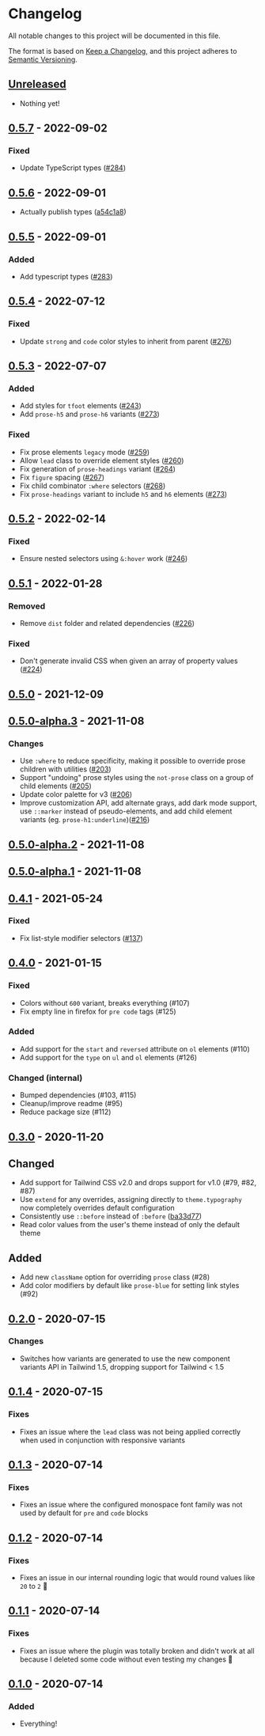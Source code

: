 # Changelog

All notable changes to this project will be documented in this file.

The format is based on [Keep a Changelog](https://keepachangelog.com/en/1.0.0/),
and this project adheres to [Semantic Versioning](https://semver.org/spec/v2.0.0.html).

## [Unreleased]

- Nothing yet!

## [0.5.7] - 2022-09-02

### Fixed

- Update TypeScript types ([#284](https://github.com/tailwindlabs/tailwindcss-typography/pull/284/files))

## [0.5.6] - 2022-09-01

- Actually publish types ([a54c1a8](https://github.com/tailwindlabs/tailwindcss-typography/commit/a54c1a82a64efdf23aab57e62edaa369d1a857f1))

## [0.5.5] - 2022-09-01

### Added

- Add typescript types ([#283](https://github.com/tailwindlabs/tailwindcss-typography/pull/283))

## [0.5.4] - 2022-07-12

### Fixed

- Update `strong` and `code` color styles to inherit from parent ([#276](https://github.com/tailwindlabs/tailwindcss-typography/pull/276))

## [0.5.3] - 2022-07-07

### Added

- Add styles for `tfoot` elements ([#243](https://github.com/tailwindlabs/tailwindcss-typography/pull/243))
- Add `prose-h5` and `prose-h6` variants ([#273](https://github.com/tailwindlabs/tailwindcss-typography/pull/273))

### Fixed

- Fix prose elements `legacy` mode ([#259](https://github.com/tailwindlabs/tailwindcss-typography/pull/259))
- Allow `lead` class to override element styles ([#260](https://github.com/tailwindlabs/tailwindcss-typography/pull/260))
- Fix generation of `prose-headings` variant ([#264](https://github.com/tailwindlabs/tailwindcss-typography/pull/264))
- Fix `figure` spacing ([#267](https://github.com/tailwindlabs/tailwindcss-typography/pull/267))
- Fix child combinator `:where` selectors ([#268](https://github.com/tailwindlabs/tailwindcss-typography/pull/267))
- Fix `prose-headings` variant to include `h5` and `h6` elements ([#273](https://github.com/tailwindlabs/tailwindcss-typography/pull/273))

## [0.5.2] - 2022-02-14

### Fixed

- Ensure nested selectors using `&:hover` work ([#246](https://github.com/tailwindlabs/tailwindcss-typography/pull/246))

## [0.5.1] - 2022-01-28

### Removed

- Remove `dist` folder and related dependencies ([#226](https://github.com/tailwindlabs/tailwindcss-typography/pull/226))

### Fixed

- Don't generate invalid CSS when given an array of property values ([#224](https://github.com/tailwindlabs/tailwindcss-typography/pull/224))

## [0.5.0] - 2021-12-09

## [0.5.0-alpha.3] - 2021-11-08

### Changes

- Use `:where` to reduce specificity, making it possible to override prose children with utilities ([#203](https://github.com/tailwindlabs/tailwindcss-typography/pull/203))
- Support "undoing" prose styles using the `not-prose` class on a group of child elements ([#205](https://github.com/tailwindlabs/tailwindcss-typography/pull/205))
- Update color palette for v3 ([#206](https://github.com/tailwindlabs/tailwindcss-typography/pull/206))
- Improve customization API, add alternate grays, add dark mode support, use `::marker` instead of pseudo-elements, and add child element variants (eg. `prose-h1:underline`)([#216](https://github.com/tailwindlabs/tailwindcss-typography/pull/216))

## [0.5.0-alpha.2] - 2021-11-08

## [0.5.0-alpha.1] - 2021-11-08

## [0.4.1] - 2021-05-24

### Fixed

- Fix list-style modifier selectors ([#137](https://github.com/tailwindlabs/tailwindcss-typography/pull/137))

## [0.4.0] - 2021-01-15

### Fixed

- Colors without `600` variant, breaks everything (#107)
- Fix empty line in firefox for `pre code` tags (#125)

### Added

- Add support for the `start` and `reversed` attribute on `ol` elements (#110)
- Add support for the `type` on `ul` and `ol` elements (#126)

### Changed (internal)

- Bumped dependencies (#103, #115)
- Cleanup/improve readme (#95)
- Reduce package size (#112)

## [0.3.0] - 2020-11-20

## Changed

- Add support for Tailwind CSS v2.0 and drops support for v1.0 (#79, #82, #87)
- Use `extend` for any overrides, assigning directly to `theme.typography` now completely overrides default configuration
- Consistently use `::before` instead of `:before` ([ba33d77](https://github.com/tailwindlabs/tailwindcss-typography/commit/ba33d77f25ab0c239edd7d425349c86f317061e2))
- Read color values from the user's theme instead of only the default theme

## Added

- Add new `className` option for overriding `prose` class (#28)
- Add color modifiers by default like `prose-blue` for setting link styles (#92)

## [0.2.0] - 2020-07-15

### Changes

- Switches how variants are generated to use the new component variants API in Tailwind 1.5, dropping support for Tailwind < 1.5

## [0.1.4] - 2020-07-15

### Fixes

- Fixes an issue where the `lead` class was not being applied correctly when used in conjunction with responsive variants

## [0.1.3] - 2020-07-14

### Fixes

- Fixes an issue where the configured monospace font family was not used by default for `pre` and `code` blocks

## [0.1.2] - 2020-07-14

### Fixes

- Fixes an issue in our internal rounding logic that would round values like `20` to `2` 👀

## [0.1.1] - 2020-07-14

### Fixes

- Fixes an issue where the plugin was totally broken and didn't work at all because I deleted some code without even testing my changes 🧠

## [0.1.0] - 2020-07-14

### Added

- Everything!

[unreleased]: https://github.com/tailwindlabs/tailwindcss-typography/compare/v0.5.7...HEAD
[0.5.7]: https://github.com/tailwindlabs/tailwindcss-typography/compare/v0.5.6...v0.5.7
[0.5.6]: https://github.com/tailwindlabs/tailwindcss-typography/compare/v0.5.5...v0.5.6
[0.5.5]: https://github.com/tailwindlabs/tailwindcss-typography/compare/v0.5.4...v0.5.5
[0.5.4]: https://github.com/tailwindlabs/tailwindcss-typography/compare/v0.5.3...v0.5.4
[0.5.3]: https://github.com/tailwindlabs/tailwindcss-typography/compare/v0.5.2...v0.5.3
[0.5.2]: https://github.com/tailwindlabs/tailwindcss-typography/compare/v0.5.1...v0.5.2
[0.5.1]: https://github.com/tailwindlabs/tailwindcss-typography/compare/v0.5.0...v0.5.1
[0.5.0]: https://github.com/tailwindlabs/tailwindcss-typography/compare/v0.5.0-alpha.3...v0.5.0
[0.5.0-alpha.3]: https://github.com/tailwindlabs/tailwindcss-typography/compare/v0.5.0-alpha.2...v0.5.0-alpha.3
[0.5.0-alpha.2]: https://github.com/tailwindlabs/tailwindcss-typography/compare/v0.5.0-alpha.1...v0.5.0-alpha.2
[0.5.0-alpha.1]: https://github.com/tailwindlabs/tailwindcss-typography/compare/v0.4.1...v0.5.0-alpha.1
[0.4.1]: https://github.com/tailwindlabs/tailwindcss-typography/compare/v0.4.0...v0.4.1
[0.4.0]: https://github.com/tailwindlabs/tailwindcss-typography/compare/v0.3.0...v0.4.0
[0.3.0]: https://github.com/tailwindlabs/tailwindcss-typography/compare/v0.2.0...v0.3.0
[0.2.0]: https://github.com/tailwindlabs/tailwindcss-typography/compare/v0.1.4...v0.2.0
[0.1.4]: https://github.com/tailwindlabs/tailwindcss-typography/compare/v0.1.3...v0.1.4
[0.1.3]: https://github.com/tailwindlabs/tailwindcss-typography/compare/v0.1.2...v0.1.3
[0.1.2]: https://github.com/tailwindlabs/tailwindcss-typography/compare/v0.1.1...v0.1.2
[0.1.1]: https://github.com/tailwindlabs/tailwindcss-typography/compare/v0.1.0...v0.1.1
[0.1.0]: https://github.com/tailwindlabs/tailwindcss-typography/releases/tag/v0.1.0
